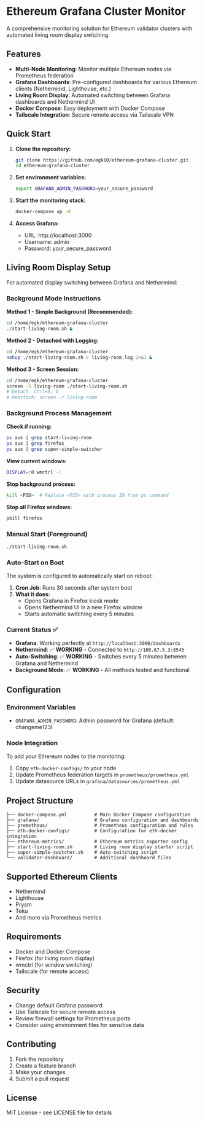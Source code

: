 # Ethereum Grafana Cluster Monitor

A comprehensive monitoring solution for Ethereum validator clusters with automated living room display switching.

## Features

- **Multi-Node Monitoring**: Monitor multiple Ethereum nodes via Prometheus federation
- **Grafana Dashboards**: Pre-configured dashboards for various Ethereum clients (Nethermind, Lighthouse, etc.)
- **Living Room Display**: Automated switching between Grafana dashboards and Nethermind UI
- **Docker Compose**: Easy deployment with Docker Compose
- **Tailscale Integration**: Secure remote access via Tailscale VPN

## Quick Start

1. **Clone the repository:**
   ```bash
   git clone https://github.com/egk10/ethereum-grafana-cluster.git
   cd ethereum-grafana-cluster
   ```

2. **Set environment variables:**
   ```bash
   export GRAFANA_ADMIN_PASSWORD=your_secure_password
   ```

3. **Start the monitoring stack:**
   ```bash
   docker-compose up -d
   ```

4. **Access Grafana:**
   - URL: http://localhost:3000
   - Username: admin
   - Password: your_secure_password

## Living Room Display Setup

For automated display switching between Grafana and Nethermind:

### Background Mode Instructions

**Method 1 - Simple Background (Recommended):**
```bash
cd /home/egk/ethereum-grafana-cluster
./start-living-room.sh &
```

**Method 2 - Detached with Logging:**
```bash
cd /home/egk/ethereum-grafana-cluster
nohup ./start-living-room.sh > living-room.log 2>&1 &
```

**Method 3 - Screen Session:**
```bash
cd /home/egk/ethereum-grafana-cluster
screen -S living-room ./start-living-room.sh
# Detach: Ctrl+A, D
# Reattach: screen -r living-room
```

### Background Process Management

**Check if running:**
```bash
ps aux | grep start-living-room
ps aux | grep firefox
ps aux | grep super-simple-switcher
```

**View current windows:**
```bash
DISPLAY=:0 wmctrl -l
```

**Stop background process:**
```bash
kill <PID>  # Replace <PID> with process ID from ps command
```

**Stop all Firefox windows:**
```bash
pkill firefox
```

### Manual Start (Foreground)
```bash
./start-living-room.sh
```

### Auto-Start on Boot
The system is configured to automatically start on reboot:

1. **Cron Job**: Runs 30 seconds after system boot
2. **What it does**:
   - Opens Grafana in Firefox kiosk mode
   - Opens Nethermind UI in a new Firefox window
   - Starts automatic switching every 5 minutes

### Current Status ✅
- **Grafana**: Working perfectly at `http://localhost:3000/dashboards`
- **Nethermind**: ✅ **WORKING** - Connected to `http://100.67.5.3:8545`
- **Auto-Switching**: ✅ **WORKING** - Switches every 5 minutes between Grafana and Nethermind
- **Background Mode**: ✅ **WORKING** - All methods tested and functional

## Configuration

### Environment Variables

- `GRAFANA_ADMIN_PASSWORD`: Admin password for Grafana (default: changeme123)

### Node Integration

To add your Ethereum nodes to the monitoring:

1. Copy `eth-docker-configs/` to your node
2. Update Prometheus federation targets in `prometheus/prometheus.yml`
3. Update datasource URLs in `grafana/datasources/prometheus.yml`

## Project Structure

```
├── docker-compose.yml          # Main Docker Compose configuration
├── grafana/                    # Grafana configuration and dashboards
├── prometheus/                 # Prometheus configuration and rules
├── eth-docker-configs/         # Configuration for eth-docker integration
├── ethereum-metrics/           # Ethereum metrics exporter config
├── start-living-room.sh        # Living room display starter script
├── super-simple-switcher.sh    # Auto-switching script
└── validator-dashboard/        # Additional dashboard files
```

## Supported Ethereum Clients

- Nethermind
- Lighthouse
- Prysm
- Teku
- And more via Prometheus metrics

## Requirements

- Docker and Docker Compose
- Firefox (for living room display)
- wmctrl (for window switching)
- Tailscale (for remote access)

## Security

- Change default Grafana password
- Use Tailscale for secure remote access
- Review firewall settings for Prometheus ports
- Consider using environment files for sensitive data

## Contributing

1. Fork the repository
2. Create a feature branch
3. Make your changes
4. Submit a pull request

## License

MIT License - see LICENSE file for details
